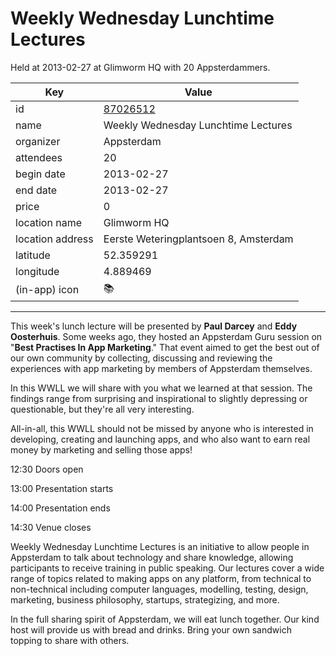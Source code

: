 # Weekly Wednesday Lunchtime Lectures
Held at 2013-02-27 at Glimworm HQ with 20 Appsterdammers.
        
|Key|Value
|---|---|
|id|[87026512](https://www.meetup.com/appsterdam/events/87026512/)|
|name|Weekly Wednesday Lunchtime Lectures|
|organizer|Appsterdam|
|attendees|20|
|begin date|2013-02-27|
|end date|2013-02-27|
|price|0|
|location name|Glimworm HQ|
|location address|Eerste Weteringplantsoen 8, Amsterdam|
|latitude|52.359291|
|longitude|4.889469|
|(in-app) icon|📚|

---

This week's lunch lecture will be presented by **Paul Darcey** and **Eddy Oosterhuis**. Some weeks ago, they hosted an Appsterdam Guru session on "**Best Practises In App Marketing**." That event aimed to get the best out of our own community by collecting, discussing and reviewing the experiences with app marketing by members of Appsterdam themselves.

In this WWLL we will share with you what we learned at that session. The findings range from surprising and inspirational to slightly depressing or questionable, but they're all very interesting.

All-in-all, this WWLL should not be missed by anyone who is interested in developing, creating and launching apps, and who also want to earn real money by marketing and selling those apps!

12:30 Doors open

13:00 Presentation starts

14:00 Presentation ends

14:30 Venue closes

Weekly Wednesday Lunchtime Lectures is an initiative to allow people in Appsterdam to talk about technology and share knowledge, allowing participants to receive training in public speaking. Our lectures cover a wide range of topics related to making apps on any platform, from technical to non-technical including computer languages, modelling, testing, design, marketing, business philosophy, startups, strategizing, and more.

In the full sharing spirit of Appsterdam, we will eat lunch together. Our kind host will provide us with bread and drinks. Bring your own sandwich topping to share with others.



